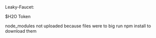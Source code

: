 Leaky-Faucet:

$H2O Token

node_modules not uploaded because files were to big
run npm install to download them
